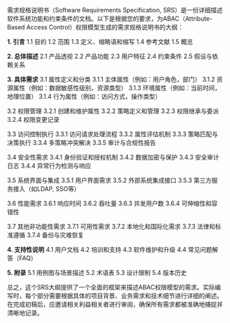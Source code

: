 需求规格说明书（Software Requirements Specification, SRS）是一份详细描述软件系统功能和约束条件的文档。以下是根据您的要求，为ABAC（Attribute-Based Access Control）权限模型生成的需求规格说明书的大纲：

**1. 引言**
   1.1 目的
   1.2 范围
   1.3 定义、缩略语和缩写
   1.4 参考文献
   1.5 概览

**2. 总体描述**
   2.1 产品透视
   2.2 产品功能
   2.3 用户特征
   2.4 约束条件
   2.5 假设与依赖关系

**3. 具体需求**
   3.1 属性定义和分类
       3.1.1 主体属性（例如：用户角色，部门）
       3.1.2 资源属性（例如：数据敏感性级别，资源类型）
       3.1.3 环境属性（例如：当前时间，地理位置）
       3.1.4 行为属性（例如：访问方式，操作类型）

   3.2 权限管理
       3.2.1 创建和维护属性
       3.2.2 策略定义和管理
       3.2.3 权限继承与委派
       3.2.4 权限变更记录
       
   3.3 访问控制执行
       3.3.1 访问请求处理流程
       3.3.2 属性评估机制
       3.3.3 策略匹配与决策执行
       3.3.4 多策略冲突解决
       3.3.5 审计与合规性报告
       
   3.4 安全性需求
       3.4.1 身份验证和授权机制
       3.4.2 数据加密与保护
       3.4.3 安全审计日志
       3.4.4 异常行为检测与响应
       
   3.5 系统界面与集成
       3.5.1 用户界面需求
       3.5.2 外部系统集成接口
       3.5.3 第三方服务接入（如LDAP, SSO等）
       
   3.6 性能需求
       3.6.1 响应时间
       3.6.2 吞吐量
       3.6.3 并发用户数
       3.6.4 可伸缩性和容错性
       
   3.7 其他非功能性需求
       3.7.1 可用性需求
       3.7.2 本地化和国际化需求
       3.7.3 法律和标准遵循
       3.7.4 备份与灾难恢复
       
**4. 支持性说明**
   4.1 用户文档
   4.2 培训和支持
   4.3 软件维护和升级
   4.4 常见问题解答（FAQ）

**5. 附录**
   5.1 用例图与场景描述
   5.2 术语表
   5.3 设计限制
   5.4 版本历史

总之，这个SRS大纲提供了一个全面的框架来描述ABAC权限模型的需求。实际编写时，每个部分需要根据具体的项目背景、业务需求和技术细节进行详细的阐述。在完成初稿后，应邀请相关利益相关者进行审阅，确保所有需求都被准确地捕捉并清晰地记录。